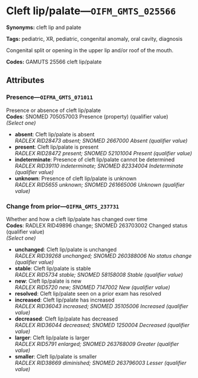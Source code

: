 # Cleft lip/palate—`OIFM_GMTS_025566`

**Synonyms:** cleft lip and palate

**Tags:** pediatric, XR, pediatric, congenital anomaly, oral cavity, diagnosis

Congenital split or opening in the upper lip and/or roof of the mouth.

**Codes:** GAMUTS 25566 cleft lip/palate

## Attributes

### Presence—`OIFMA_GMTS_071011`

Presence or absence of cleft lip/palate  
**Codes**: SNOMED 705057003 Presence (property) (qualifier value)  
*(Select one)*

- **absent**: Cleft lip/palate is absent  
_RADLEX RID28473 absent; SNOMED 2667000 Absent (qualifier value)_
- **present**: Cleft lip/palate is present  
_RADLEX RID28472 present; SNOMED 52101004 Present (qualifier value)_
- **indeterminate**: Presence of cleft lip/palate cannot be determined  
_RADLEX RID39110 indeterminate; SNOMED 82334004 Indeterminate (qualifier value)_
- **unknown**: Presence of cleft lip/palate is unknown  
_RADLEX RID5655 unknown; SNOMED 261665006 Unknown (qualifier value)_

### Change from prior—`OIFMA_GMTS_237731`

Whether and how a cleft lip/palate has changed over time  
**Codes**: RADLEX RID49896 change; SNOMED 263703002 Changed status (qualifier value)  
*(Select one)*

- **unchanged**: Cleft lip/palate is unchanged  
_RADLEX RID39268 unchanged; SNOMED 260388006 No status change (qualifier value)_
- **stable**: Cleft lip/palate is stable  
_RADLEX RID5734 stable; SNOMED 58158008 Stable (qualifier value)_
- **new**: Cleft lip/palate is new  
_RADLEX RID5720 new; SNOMED 7147002 New (qualifier value)_
- **resolved**: Cleft lip/palate seen on a prior exam has resolved  
- **increased**: Cleft lip/palate has increased  
_RADLEX RID36043 increased; SNOMED 35105006 Increased (qualifier value)_
- **decreased**: Cleft lip/palate has decreased  
_RADLEX RID36044 decreased; SNOMED 1250004 Decreased (qualifier value)_
- **larger**: Cleft lip/palate is larger  
_RADLEX RID5791 enlarged; SNOMED 263768009 Greater (qualifier value)_
- **smaller**: Cleft lip/palate is smaller  
_RADLEX RID38669 diminished; SNOMED 263796003 Lesser (qualifier value)_